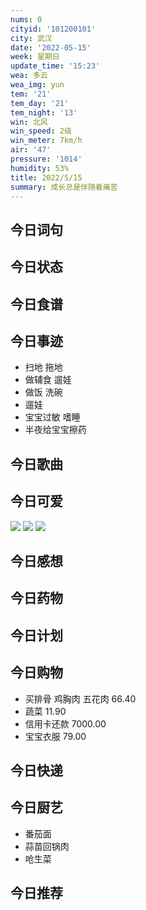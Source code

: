```yaml
---
nums: 0
cityid: '101200101'
city: 武汉
date: '2022-05-15'
week: 星期日
update_time: '15:23'
wea: 多云
wea_img: yun
tem: '21'
tem_day: '21'
tem_night: '13'
win: 北风
win_speed: 2级
win_meter: 7km/h
air: '47'
pressure: '1014'
humidity: 53%
title: 2022/5/15
summary: 成长总是伴随着痛苦
---
```

## 今日词句

## 今日状态

## 今日食谱

## 今日事迹

- 扫地 拖地
- 做辅食 遛娃
- 做饭 洗碗
- 遛娃
- 宝宝过敏 嗜睡
- 半夜给宝宝擦药

## 今日歌曲

## 今日可爱
![](./2022-05-16-11-15-55.png)
![](./2022-05-16-11-16-06.png)
![](./2022-05-16-11-16-14.png)
## 今日感想

## 今日药物

## 今日计划

## 今日购物

- 买排骨 鸡胸肉 五花肉 66.40
- 蔬菜 11.90
- 信用卡还款 7000.00
- 宝宝衣服 79.00

## 今日快递

## 今日厨艺

- 番茄面
- 蒜苗回锅肉
- 呛生菜

## 今日推荐
